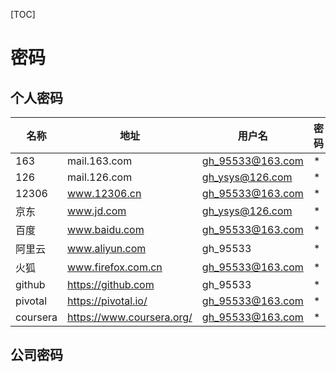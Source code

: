 [TOC]

# 密码

## 个人密码

| 名称     | 地址                      | 用户名           | 密码 | 附加                        |
| -------- | ------------------------- | ---------------- | ---- | --------------------------- |
| 163      | mail.163.com              | gh_95533@163.com | *    | substr(,1,10)               |
| 126      | mail.126.com              | gh_ysys@126.com  | *    | substr(,1,12)               |
| 12306    | www.12306.cn              | gh_95533@163.com | *    | substr(,1,10)               |
| 京东     | www.jd.com                | gh_ysys@126.com  | *    | substr(,1,20)               |
| 百度     | www.baidu.com             | gh_95533@163.com | *    | substr(,1,14)               |
| 阿里云   | www.aliyun.com            | gh_95533         | *    | substr(,1,16)               |
| 火狐     | www.firefox.com.cn        | gh_95533@163.com | *    | 全字段                      |
| github   | https://github.com        | gh_95533         | *    | substr(,1,10)               |
| pivotal  | https://pivotal.io/       | gh_95533@163.com | *    | substr(,1,10)\|\|'A'\|\|'!' |
| coursera | https://www.coursera.org/ | gh_95533@163.com | *    | substr(,1,10)\|\|'A'\|\|'!' |



## 公司密码

